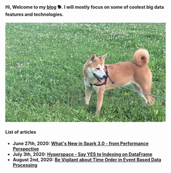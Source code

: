 #### Hi, Welcome to my [blog](https://mingwei-li.github.io) :dog2:. I will mostly focus on some of coolest big data features and technologies.

![houhou](./images/houhou.png)

#### List of articles

- **June 27th, 2020: [What's New in Spark 3.0 - from Performance Perspective](./blogs/spark-3.0.md)**
- **July 3th, 2020: [Hyperspace - Say YES to Indexing on DataFrame](./blogs/hyperspace.md)**
- **August 2nd, 2020: [Be Vigilant about Time Order in Event Based Data Processing](./blogs/event-order.md)**